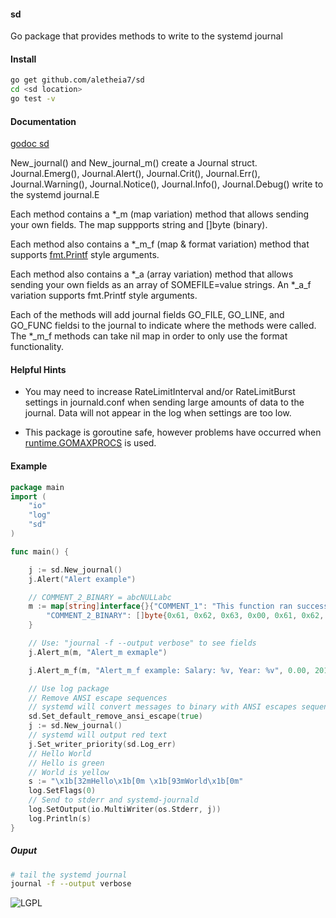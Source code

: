 #### sd 
Go package that provides methods to write to the systemd journal

#### Install 
```bash
go get github.com/aletheia7/sd
cd <sd location>
go test -v
```

#### Documentation
[godoc sd](http://godoc.org/github.com/aletheia7/sd) 

New_journal() and New_journal_m() create a Journal struct. Journal.Emerg(), 
Journal.Alert(), Journal.Crit(), Journal.Err(), Journal.Warning(),
Journal.Notice(), Journal.Info(), Journal.Debug() write to the systemd journal.E

Each method contains a *_m (map variation) method that allows sending your own
fields. The map suppports string and []byte (binary).

Each method also contains a *_m_f (map & format variation) method that supports
[fmt.Printf](http://godoc.org/fmt#Printf) style arguments.

Each method also contains a *_a (array variation) method that allows sending your
own fields as an array of SOMEFILE=value strings. An *_a_f variation supports
fmt.Printf style arguments.

Each of the methods will add journal fields GO_FILE, GO_LINE, and GO_FUNC fieldsi
 to the journal to indicate where the methods were called. The *_m_f methods
 can take nil map in order to only use the format functionality.

#### Helpful Hints
+ You may need to increase RateLimitInterval and/or RateLimitBurst settings in
journald.conf when sending large amounts of data to the journal. Data will
not appear in the log when settings are too low. 

+ This package is goroutine safe, however problems have occurred when 
[runtime.GOMAXPROCS](http://godoc.org/runtime#GOMAXPROCS) is used.

#### Example

```go
package main
import (
	"io"
	"log"
	"sd"
)

func main() {

	j := sd.New_journal()
	j.Alert("Alert example")

	// COMMENT_2_BINARY = abcNULLabc
	m := map[string]interface{}{"COMMENT_1": "This function ran successfully",
		"COMMENT_2_BINARY": []byte{0x61, 0x62, 0x63, 0x00, 0x61, 0x62, 0x63},
	}

	// Use: "journal -f --output verbose" to see fields
	j.Alert_m(m, "Alert_m exmaple")

	j.Alert_m_f(m, "Alert_m_f example: Salary: %v, Year: %v", 0.00, 2014)

	// Use log package
	// Remove ANSI escape sequences
	// systemd will convert messages to binary with ANSI escapes sequences
	sd.Set_default_remove_ansi_escape(true)
	j := sd.New_journal()
	// systemd will output red text
	j.Set_writer_priority(sd.Log_err)
	// Hello World
	// Hello is green
	// World is yellow
	s := "\x1b[32mHello\x1b[0m \x1b[93mWorld\x1b[0m"
	log.SetFlags(0)
	// Send to stderr and systemd-journald
	log.SetOutput(io.MultiWriter(os.Stderr, j))
	log.Println(s)
}
```
##### Ouput
```bash
# tail the systemd journal 
journal -f --output verbose
```

![LGPL](http://www.gnu.org/graphics/lgplv3-147x51.png)

